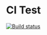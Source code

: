 # CI Test
[![Build status](https://ci.appveyor.com/api/projects/status/sbhmnupdt9frh51a?svg=true)](https://ci.appveyor.com/project/AlyonaKh29/ajs-test-matchers)
